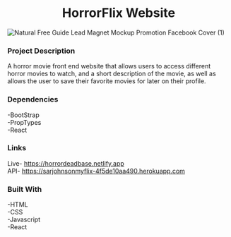 # <h1 align="center">HorrorFlix Website</h1>
![Natural Free Guide Lead Magnet Mockup Promotion Facebook Cover (1)](https://github.com/SarJohnson/myFlix-client/assets/133914581/bd432417-5e4c-4406-815f-490cff923f37)
 ### Project Description
A horror movie front end website that allows users to access different horror movies to watch, and a short description of the movie, as well as allows the user to save their favorite movies for later on their profile.
### Dependencies
-BootStrap
</br>
-PropTypes
</br>
-React
### Links
Live- https://horrordeadbase.netlify.app
</br>
API- https://sarjohnsonmyflix-4f5de10aa490.herokuapp.com
### Built With
-HTML
</br>
-CSS
</br>
-Javascript
</br>
-React

